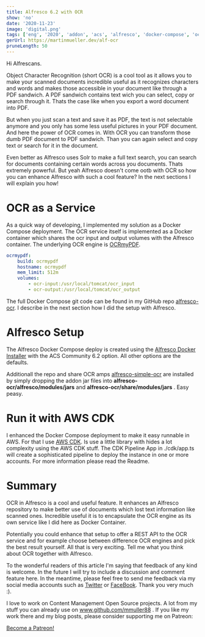 ```yaml
---
title: Alfresco 6.2 with OCR
show: 'no'
date: '2020-11-23'
image: 'digital.png'
tags: ['eng', '2020', 'addon', 'acs', 'alfresco', 'docker-compose', 'ocr', 'nofeed']
gerUrl: https://martinmueller.dev/alf-ocr
pruneLength: 50
---
```


Hi Alfrescans.

Object Character Recognition (short OCR) is a cool tool as it allows you to make your scanned documents incredible useful as it recognizes characters and words and makes those accessible in your document like through a PDF sandwich. A PDF sandwich contains text wich you can select, copy or search through it. Thats the case like when you export a word document into PDF.

But when you just scan a text and save it as PDF, the text is not selectable anymore and you only has some less useful pictures in your PDF document. And here the power of OCR comes in. With OCR you can transform those dumb PDF document to PDF sandwich. Than you can again select and copy text or search for it in the document.

Even better as Alfresco uses Solr to make a full text search, you can search for documents containing certain words across you documents. Thats extremely powerful. But yeah Alfresco doesn't come ootb with OCR so how you can enhance Alfresco with such a cool feature? In the next sections I will explain you how!

# OCR as a Service
As a quick way of developing, I implemented my solution as a Docker Compose deployment. The OCR service itself is implemented as a Docker container which shares the ocr input and output volumes with the Alfresco container. The underlying OCR engine is [OCRmyPDF](https://github.com/jbarlow83/OCRmyPDF).

```YAML
ocrmypdf:
    build: ocrmypdf
    hostname: ocrmypdf
    mem_limit: 512m
    volumes:
        - ocr-input:/usr/local/tomcat/ocr_input
        - ocr-output:/usr/local/tomcat/ocr_output
```

The full Docker Compose git code can be found in my GitHub repo [alfresco-ocr](https://github.com/mmuller88/alfresco-ocr). I describe in the next section how I did the setup with Alfresco.

# Alfresco Setup
The Alfresco Docker Compose deploy is created using the [Alfresco Docker Installer](https://github.com/Alfresco/alfresco-docker-installer) with the ACS Community 6.2 option. All other options are the defaults.

Additionall the repo and share OCR amps [alfresco-simple-ocr](https://github.com/keensoft/alfresco-simple-ocr) are installed by simply dropping the addon jar files into **alfresco-ocr/alfresco/modules/jars** and **alfresco-ocr/share/modules/jars** . Easy peasy.

# Run it with AWS CDK
I enhanced the Docker Compose deployment to make it easy runnable in AWS. For that I use [AWS CDK](https://github.com/aws/aws-cdk). Is use a little library with hides a lot complexity using the AWS CDK stuff. The CDK Pipeline App in ./cdk/app.ts will create a sophisticated pipeline to deploy the instance in one or more accounts. For more information please read the Readme.

# Summary
OCR in Alfresco is a cool and useful feature. It enhances an Alfresco repository to make better use of documents which lost text information like scanned ones. Incredible useful it is to encapsulate the OCR engine as its own service like I did here as Docker Container.

Potentially you could enhance that setup to offer a REST API to the OCR service and for example choose between difference OCR engines and pick the best result yourself. All that is very exciting. Tell me what you think about OCR together with Alfresco.

To the wonderful readers of this article I'm saying that feedback of any kind is welcome. In the future I will try to include a discussion and comment feature here. In the meantime, please feel free to send me feedback via my social media accounts such as [Twitter](https://twitter.com/MartinMueller_) or [FaceBook](https://www.facebook.com/martin.muller.10485). Thank you very much :).

I love to work on Content Management Open Source projects. A lot from my stuff you can already use on www.github.com/mmuller88 . If you like my work there and my blog posts, please consider supporting me on Patreon:

<a href="https://www.patreon.com/bePatron?u=29010217" data-patreon-widget-type="become-patron-button">Become a Patreon!</a><script async src="https://c6.patreon.com/becomePatronButton.bundle.js"></script>